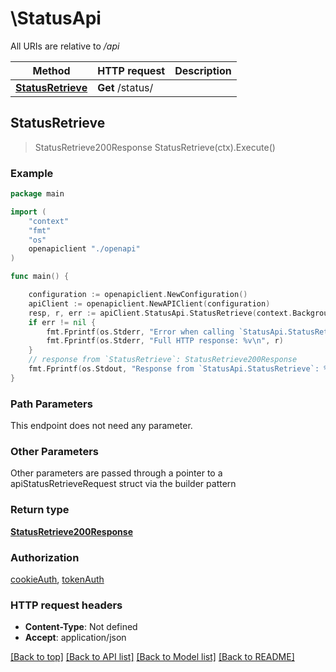# \StatusApi

All URIs are relative to */api*

Method | HTTP request | Description
------------- | ------------- | -------------
[**StatusRetrieve**](StatusApi.md#StatusRetrieve) | **Get** /status/ | 



## StatusRetrieve

> StatusRetrieve200Response StatusRetrieve(ctx).Execute()





### Example

```go
package main

import (
    "context"
    "fmt"
    "os"
    openapiclient "./openapi"
)

func main() {

    configuration := openapiclient.NewConfiguration()
    apiClient := openapiclient.NewAPIClient(configuration)
    resp, r, err := apiClient.StatusApi.StatusRetrieve(context.Background()).Execute()
    if err != nil {
        fmt.Fprintf(os.Stderr, "Error when calling `StatusApi.StatusRetrieve``: %v\n", err)
        fmt.Fprintf(os.Stderr, "Full HTTP response: %v\n", r)
    }
    // response from `StatusRetrieve`: StatusRetrieve200Response
    fmt.Fprintf(os.Stdout, "Response from `StatusApi.StatusRetrieve`: %v\n", resp)
}
```

### Path Parameters

This endpoint does not need any parameter.

### Other Parameters

Other parameters are passed through a pointer to a apiStatusRetrieveRequest struct via the builder pattern


### Return type

[**StatusRetrieve200Response**](StatusRetrieve200Response.md)

### Authorization

[cookieAuth](../README.md#cookieAuth), [tokenAuth](../README.md#tokenAuth)

### HTTP request headers

- **Content-Type**: Not defined
- **Accept**: application/json

[[Back to top]](#) [[Back to API list]](../README.md#documentation-for-api-endpoints)
[[Back to Model list]](../README.md#documentation-for-models)
[[Back to README]](../README.md)

